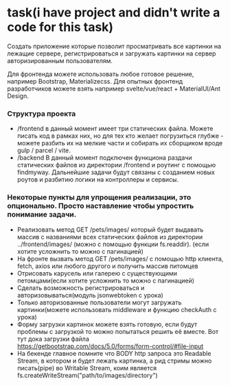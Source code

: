 # task(i have project and didn't write a code for this task)

Создать приложение которые позволит просматривать все картинки на лежащие сервере, регистрироваться и загружать картинки на сервер авторизированным пользователям.

Для фронтенда можете использовать любое готовое решение, например Bootstrap, Materializecss.
Для опытных фронтенд разработчиков можете взять например svelte/vue/react + MaterialUI/Ant Design.

### Структура проекта

- /frontend в данный момент имеет три статических файла. Можете писать код в рамках них, но для тех кто желает погрузиться глубже - можете разбить их на мелкие части и собирать их сборщиком вроде gulp / parcel / vite.
- /backend В данный момент подключен функциона раздачи статических файлов из директории /frontend и роутинг с помощью findmyway. Дальнейшие задачи будут связаны с созданием новых роутов и разбитию логики на контроллеры и сервисы.

### Некоторые пункты для упрощения реализации, это опционально. Просто наставление чтобы упростить понимание задачи.

- Реализовать метод GET /pets/images/ который будет выдавать массив с названиями всех статических файлов из директории ../frontend/images/ (можно с помощью функции fs.readdir). (если хотите усложнить то можно с пагинацией)
- На фронте вызвать метод GET /pets/images/ с помощью http клиента, fetch, axios или любого другого и получить массив питомцев
- Отрисовать карусель или галерею с существующими петомцами(если хотите усложнить то можно с пагинацией)
- Сделать возможность регистрироваться и авторизовываться(модуль jsonwebtoken с урока)
- Только авторизованные пользователи могут загружать картинки(можете использовать middleware и функцию checkAuth с урока)
- Форму загрузки картинок можете взять готовую, если будут проблемы с загрузкой то можно попытаться решить её вместе. Вот тут дока загрузки файла https://getbootstrap.com/docs/5.0/forms/form-control/#file-input
- На бекенде главное помните что BODY http запроса это Readable Stream, в котором и будет лежать картинка, а рид стримы можно писать(pipe) во Writable Stream, коим является fs.createWriteStream("path/to/images/directory")
